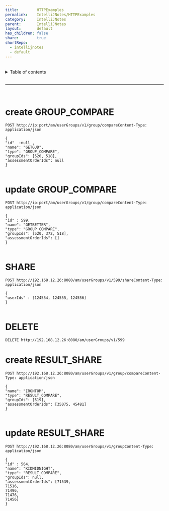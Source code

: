 ```yaml
---  
title:        HTTPExamples  
permalink:    IntelliJNotes/HTTPExamples  
category:     IntelliJNotes  
parent:       IntelliJNotes  
layout:       default  
has_children: false  
share:        true  
shortRepo:  
  - intellijnotes  
  - default  
---  
```

  
  
<br/>  
  
<details markdown="block">  
<summary>  
Table of contents  
</summary>  
{: .text-delta }  
1. TOC  
{:toc}  
</details>  
  
<br/>  
  
***  
  
<br/>  
  
# create GROUP_COMPARE  
  
```shell  
POST http://ip:port/am/userGroups/v1/group/compareContent-Type: application/json  
  
{  
"id"  :null ,  
"name": "GETGUD",  
"type": "GROUP_COMPARE",  
"groupIds": [520, 518],  
"assessmentOrderIds": null  
}  
  
```  
  
# update GROUP_COMPARE  
  
```shell  
POST http://ip:port/am/userGroups/v1/group/compareContent-Type: application/json  
  
{  
"id" : 599,  
"name": "GETBETTER",  
"type": "GROUP_COMPARE",  
"groupIds": [520, 372, 518],  
"assessmentOrderIds": []  
}  
  
```  
  
# SHARE  
  
```shell  
POST http://192.168.12.26:8080/am/userGroups/v1/599/shareContent-Type: application/json  
  
{  
"userIds" : [124554, 124555, 124556]  
}  
  
```  
  
# DELETE  
  
```shell  
DELETE http://192.168.12.26:8080/am/userGroups/v1/599  
```  
  
# create RESULT_SHARE  
  
```shell  
POST http://192.168.12.26:8080/am/userGroups/v1/group/compareContent-Type: application/json  
  
{  
"name": "IRONTOM",  
"type": "RESULT_COMPARE",  
"groupIds": [519],  
"assessmentOrderIds": [35075, 45481]  
}  
  
```  
  
# update RESULT_SHARE  
  
```shell  
POST http://192.168.12.26:8080/am/userGroups/v1/groupContent-Type: application/json  
  
{  
"id" : 564,  
"name": "KIDMIDNIGHT",  
"type": "RESULT_COMPARE",  
"groupIds": null,  
"assessmentOrderIds": [71539,  
71516,  
71496,  
71476,  
71456]  
}  
```